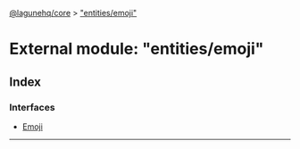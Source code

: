 [@lagunehq/core](../README.md) > ["entities/emoji"](../modules/_entities_emoji_.md)

# External module: "entities/emoji"

## Index

### Interfaces

* [Emoji](../interfaces/_entities_emoji_.emoji.md)

---

